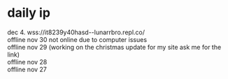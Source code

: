 # daily ip
dec 4.  wss://it8239y40hasd--lunarrbro.repl.co/ <br>
offline nov 30  not online due to computer issues <br>
offline nov 29 (working on the christmas update for my site ask me for the link)<br>
offline nov 28 <br>
offline nov 27
